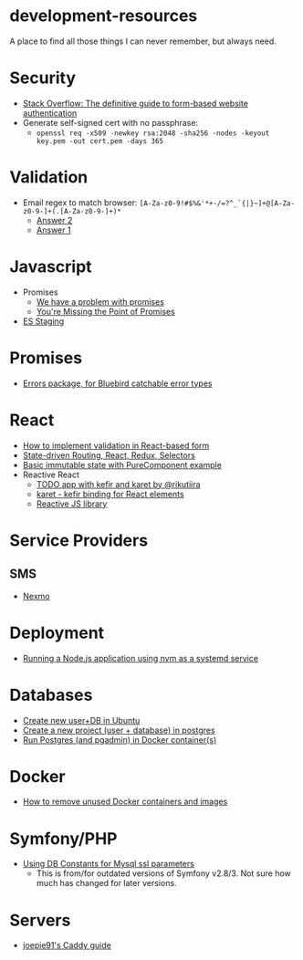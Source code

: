 # development-resources
A place to find all those things I can never remember, but always need.

# Security
- [Stack Overflow: The definitive guide to form-based website authentication](http://stackoverflow.com/questions/549/the-definitive-guide-to-form-based-website-authentication?rq=1)
- Generate self-signed cert with no passphrase:
  - `openssl req -x509 -newkey rsa:2048 -sha256 -nodes -keyout key.pem -out cert.pem -days 365`

# Validation
- Email regex to match browser: ``[A-Za-z0-9!#$%&'*+-/=?^_`{|}~]+@[A-Za-z0-9-]+(.[A-Za-z0-9-]+)*``
  - [Answer 2](https://stackoverflow.com/questions/4940120/is-there-a-java-implementation-of-the-html5-input-email-validation/4940155#4940155)
  - [Answer 1](https://stackoverflow.com/questions/7786058/find-the-regex-used-by-html5-forms-for-validation)

# Javascript
- Promises
  - [We have a problem with promises](https://pouchdb.com/2015/05/18/we-have-a-problem-with-promises.html)
  - [You're Missing the Point of Promises](https://blog.domenic.me/youre-missing-the-point-of-promises/)
- [ES Staging](https://gist.github.com/samsch/6038712759e3ef9cd779)

# Promises
- [Errors package, for Bluebird catchable error types](https://www.npmjs.com/package/errors)

# React
- [How to implement validation in React-based form](https://gist.github.com/samsch/fdc503902a66a7b577420b29bcdac843)
- [State-driven Routing, React, Redux, Selectors](http://www.thinkloop.com/article/state-driven-routing-react-redux-selectors/)
- [Basic immutable state with PureComponent example](http://codepen.io/anon/pen/ryOvwG?editors=0011)
- Reactive React
  - [TODO app with kefir and karet by @rikutiira](https://github.com/rikutiira/react-frp-todomvc)
  - [karet - kefir binding for React elements](https://github.com/calmm-js/karet)
  - [Reactive JS library](http://rpominov.github.io/kefir/)

# Service Providers

## SMS
- [Nexmo](https://www.nexmo.com/products/sms/)

# Deployment

- [Running a Node.js application using nvm as a systemd service](https://gist.github.com/joepie91/73ce30dd258296bd24af23e9c5f761aa)

# Databases
- [Create new user+DB in Ubuntu](https://medium.com/coding-blocks/creating-user-database-and-adding-access-on-postgresql-8bfcd2f4a91e)
- [Create a new project (user + database) in postgres](https://gist.github.com/samsch/3e757528cf30f9b3f49cfbb03bd49503)
- [Run Postgres (and pgadmin) in Docker container(s)](https://gist.github.com/samsch/a8a9c81a12cf35fe123ba063a5ecdf33)

# Docker
- [How to remove unused Docker containers and images](https://gist.github.com/samsch/77ca5e866e6d90cd2260b2a6027abfb5)

# Symfony/PHP
- [Using DB Constants for Mysql ssl parameters](https://gist.github.com/samsch/d5243de3924a8ad10df2)
  - This is from/for outdated versions of Symfony v2.8/3. Not sure how much has changed for later versions.

# Servers
- [joepie91's Caddy guide](https://gist.github.com/joepie91/2b02afe2dfa65ef1d2b9975ca2d0ece3)
